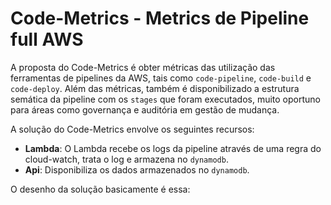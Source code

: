 # Code-Metrics - Metrics de Pipeline full AWS

A proposta do Code-Metrics é obter métricas das utilização das ferramentas de pipelines da AWS, tais como `code-pipeline`, `code-build` e `code-deploy`. Além das métricas, também é disponibilizado a estrutura semática da pipeline com os `stages` que foram executados, muito oportuno para áreas como governança e auditória em gestão de mudança.

A solução do Code-Metrics envolve os seguintes recursos:

- **Lambda**: O Lambda recebe os logs da pipeline através de uma regra do cloud-watch, trata o log e armazena no `dynamodb`.
- **Api**: Disponibiliza os dados armazenados no `dynamodb`.

O desenho da solução basicamente é essa:

